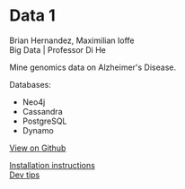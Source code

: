 # Data 1

Brian Hernandez, Maximilian Ioffe <br>
Big Data | Professor Di He

Mine genomics data on Alzheimer's Disease.

Databases:
- Neo4j
- Cassandra
- PostgreSQL
- Dynamo

[View on Github](https://github.com/mikmaks97/bigdatagenes)

[Installation instructions](https://github.com/mikmaks97/bigdatagenes/blob/master/docs/installation.md)<br>
[Dev tips](https://github.com/mikmaks97/bigdatagenes/blob/master/docs/dev.md)
